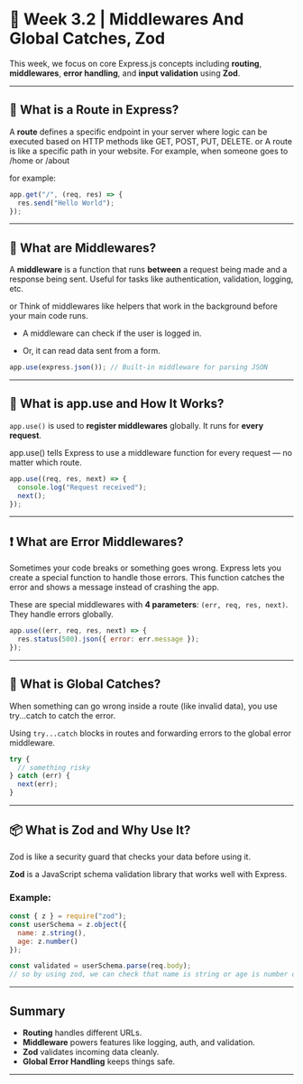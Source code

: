 # 📘 Week 3.2 | Middlewares And Global Catches, Zod

This week, we focus on core Express.js concepts including **routing**, **middlewares**, **error handling**, and **input validation** using **Zod**.

---

## 🚦 What is a Route in Express?
A **route** defines a specific endpoint in your server where logic can be executed based on HTTP methods like GET, POST, PUT, DELETE.
or 
A route is like a specific path in your website. For example, when someone goes to /home or /about

for example:
```js
app.get("/", (req, res) => {
  res.send("Hello World");
});
```

---

## 🧩 What are Middlewares?
A **middleware** is a function that runs **between** a request being made and a response being sent. Useful for tasks like authentication, validation, logging, etc.

or Think of middlewares like helpers that work in the background before your main code runs.
- A middleware can check if the user is logged in.

- Or, it can read data sent from a form.

```js
app.use(express.json()); // Built-in middleware for parsing JSON
```

---

## 🔄 What is app.use and How It Works?
`app.use()` is used to **register middlewares** globally. It runs for **every request**.

app.use() tells Express to use a middleware function for every request — no matter which route.

```js
app.use((req, res, next) => {
  console.log("Request received");
  next();
});
```

---

## ❗ What are Error Middlewares?
Sometimes your code breaks or something goes wrong. Express lets you create a special function to handle those errors. This function catches the error and shows a message instead of crashing the app.

These are special middlewares with **4 parameters**: `(err, req, res, next)`. They handle errors globally.

```js
app.use((err, req, res, next) => {
  res.status(500).json({ error: err.message });
});
```

---

## 🛑 What is Global Catches?
When something can go wrong inside a route (like invalid data), you use try...catch to catch the error.

Using `try...catch` blocks in routes and forwarding errors to the global error middleware.

```js
try {
  // something risky
} catch (err) {
  next(err);
}
```

---

## 📦 What is Zod and Why Use It?
Zod is like a security guard that checks your data before using it.

**Zod** is a JavaScript schema validation library that works well with Express.

### Example:
```js
const { z } = require("zod");
const userSchema = z.object({
  name: z.string(),
  age: z.number()
});

const validated = userSchema.parse(req.body);
// so by using zod, we can check that name is string or age is number or not
```

---


##  Summary
- **Routing** handles different URLs.
- **Middleware** powers features like logging, auth, and validation.
- **Zod** validates incoming data cleanly.
- **Global Error Handling** keeps things safe.



---


